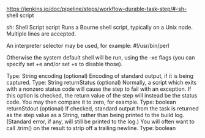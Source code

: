 

https://jenkins.io/doc/pipeline/steps/workflow-durable-task-step/#-sh- shell script

sh: Shell Script
script
Runs a Bourne shell script, typically on a Unix node. Multiple lines are accepted.

An interpreter selector may be used, for example: #!/usr/bin/perl

Otherwise the system default shell will be run, using the -xe flags (you can specify set +e and/or set +x to disable those).

Type: String
encoding (optional)
Encoding of standard output, if it is being captured.
Type: String
returnStatus (optional)
Normally, a script which exits with a nonzero status code will cause the step to fail with an exception. If this option is checked, the return value of the step will instead be the status code. You may then compare it to zero, for example.
Type: boolean
returnStdout (optional)
If checked, standard output from the task is returned as the step value as a String, rather than being printed to the build log. (Standard error, if any, will still be printed to the log.) You will often want to call .trim() on the result to strip off a trailing newline.
Type: boolean